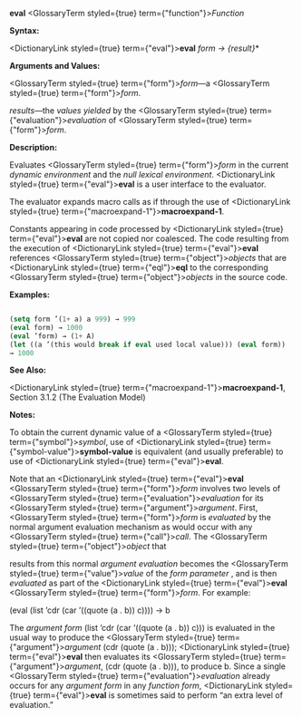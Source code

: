 **eval** <GlossaryTerm styled={true} term={"function"}><i>Function</i></GlossaryTerm> 



**Syntax:** 



<DictionaryLink styled={true} term={"eval"}><b>eval</b></DictionaryLink> *form → \{result\}*\* 



**Arguments and Values:** 



<GlossaryTerm styled={true} term={"form"}><i>form</i></GlossaryTerm>—a <GlossaryTerm styled={true} term={"form"}><i>form</i></GlossaryTerm>. 



*results*—the *values yielded* by the <GlossaryTerm styled={true} term={"evaluation"}><i>evaluation</i></GlossaryTerm> of <GlossaryTerm styled={true} term={"form"}><i>form</i></GlossaryTerm>. 



**Description:** 



Evaluates <GlossaryTerm styled={true} term={"form"}><i>form</i></GlossaryTerm> in the current *dynamic environment* and the *null lexical environment*. <DictionaryLink styled={true} term={"eval"}><b>eval</b></DictionaryLink> is a user interface to the evaluator. 



The evaluator expands macro calls as if through the use of <DictionaryLink styled={true} term={"macroexpand-1"}><b>macroexpand-1</b></DictionaryLink>. 



Constants appearing in code processed by <DictionaryLink styled={true} term={"eval"}><b>eval</b></DictionaryLink> are not copied nor coalesced. The code resulting from the execution of <DictionaryLink styled={true} term={"eval"}><b>eval</b></DictionaryLink> references <GlossaryTerm styled={true} term={"object"}><i>objects</i></GlossaryTerm> that are <DictionaryLink styled={true} term={"eql"}><b>eql</b></DictionaryLink> to the corresponding <GlossaryTerm styled={true} term={"object"}><i>objects</i></GlossaryTerm> in the source code. 



**Examples:**
```lisp

(setq form ’(1+ a) a 999) → 999 
(eval form) → 1000 
(eval ’form) → (1+ A) 
(let ((a ’(this would break if eval used local value))) (eval form)) 
→ 1000 

```
**See Also:** 



<DictionaryLink styled={true} term={"macroexpand-1"}><b>macroexpand-1</b></DictionaryLink>, Section 3.1.2 (The Evaluation Model) 



**Notes:** 



To obtain the current dynamic value of a <GlossaryTerm styled={true} term={"symbol"}><i>symbol</i></GlossaryTerm>, use of <DictionaryLink styled={true} term={"symbol-value"}><b>symbol-value</b></DictionaryLink> is equivalent (and usually preferable) to use of <DictionaryLink styled={true} term={"eval"}><b>eval</b></DictionaryLink>. 



Note that an <DictionaryLink styled={true} term={"eval"}><b>eval</b></DictionaryLink> <GlossaryTerm styled={true} term={"form"}><i>form</i></GlossaryTerm> involves two levels of <GlossaryTerm styled={true} term={"evaluation"}><i>evaluation</i></GlossaryTerm> for its <GlossaryTerm styled={true} term={"argument"}><i>argument</i></GlossaryTerm>. First, <GlossaryTerm styled={true} term={"form"}><i>form</i></GlossaryTerm> is *evaluated* by the normal argument evaluation mechanism as would occur with any <GlossaryTerm styled={true} term={"call"}><i>call</i></GlossaryTerm>. The <GlossaryTerm styled={true} term={"object"}><i>object</i></GlossaryTerm> that  







results from this normal *argument evaluation* becomes the <GlossaryTerm styled={true} term={"value"}><i>value</i></GlossaryTerm> of the *form parameter* , and is then *evaluated* as part of the <DictionaryLink styled={true} term={"eval"}><b>eval</b></DictionaryLink> <GlossaryTerm styled={true} term={"form"}><i>form</i></GlossaryTerm>. For example: 



(eval (list ’cdr (car ’((quote (a . b)) c)))) → b 



The *argument form* (list ’cdr (car ’((quote (a . b)) c))) is evaluated in the usual way to produce the <GlossaryTerm styled={true} term={"argument"}><i>argument</i></GlossaryTerm> (cdr (quote (a . b))); <DictionaryLink styled={true} term={"eval"}><b>eval</b></DictionaryLink> then evaluates its <GlossaryTerm styled={true} term={"argument"}><i>argument</i></GlossaryTerm>, (cdr (quote (a . b))), to produce b. Since a single <GlossaryTerm styled={true} term={"evaluation"}><i>evaluation</i></GlossaryTerm> already occurs for any *argument form* in any *function form*, <DictionaryLink styled={true} term={"eval"}><b>eval</b></DictionaryLink> is sometimes said to perform “an extra level of evaluation.” 



